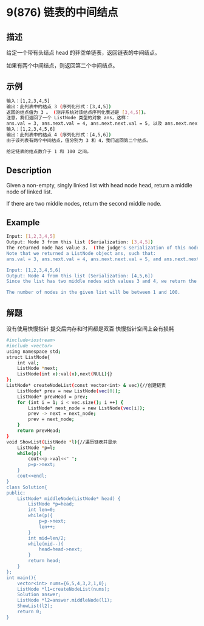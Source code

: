 # 9(876) 链表的中间结点

## 描述

给定一个带有头结点 head 的非空单链表，返回链表的中间结点。

如果有两个中间结点，则返回第二个中间结点。

## 示例
```bash
输入：[1,2,3,4,5]
输出：此列表中的结点 3 (序列化形式：[3,4,5])
返回的结点值为 3 。 (测评系统对该结点序列化表述是 [3,4,5])。
注意，我们返回了一个 ListNode 类型的对象 ans，这样：
ans.val = 3, ans.next.val = 4, ans.next.next.val = 5, 以及 ans.next.next.next = NULL.
输入：[1,2,3,4,5,6]
输出：此列表中的结点 4 (序列化形式：[4,5,6])
由于该列表有两个中间结点，值分别为 3 和 4，我们返回第二个结点。

给定链表的结点数介于 1 和 100 之间。
```

## Description
Given a non-empty, singly linked list with head node head, return a middle node of linked list.

If there are two middle nodes, return the second middle node.

## Example
```bash
Input: [1,2,3,4,5]
Output: Node 3 from this list (Serialization: [3,4,5])
The returned node has value 3.  (The judge's serialization of this node is [3,4,5]).
Note that we returned a ListNode object ans, such that:
ans.val = 3, ans.next.val = 4, ans.next.next.val = 5, and ans.next.next.next = NULL.

Input: [1,2,3,4,5,6]
Output: Node 4 from this list (Serialization: [4,5,6])
Since the list has two middle nodes with values 3 and 4, we return the second one.

The number of nodes in the given list will be between 1 and 100.

```

## 解题
没有使用快慢指针 提交后内存和时间都是双百 快慢指针空间上会有损耗
```bash
#include<iostream>
#include <vector>
using namespace std;
struct ListNode{
    int val;
    ListNode *next;
    ListNode(int x):val(x),next(NULL){}
};
ListNode* createNodeList(const vector<int> & vec){//创建链表
    ListNode* prev = new ListNode(vec[0]);
    ListNode* prevHead = prev;
    for (int i = 1; i < vec.size(); i ++) {
        ListNode* next_node = new ListNode(vec[i]);
        prev -> next = next_node;
        prev = next_node;
    }
    return prevHead;
}
void ShowList(ListNode *l){//遍历链表并显示
    ListNode *p=l;
    while(p){
        cout<<p->val<<" ";
        p=p->next;
    }
    cout<<endl;
}
class Solution{
public:
    ListNode* middleNode(ListNode* head) {
        ListNode *p=head;
        int len=0;
        while(p){
            p=p->next;
            len++;
        }
        int mid=len/2;
        while(mid--){
            head=head->next;
        }
        return head;
    }
};
int main(){
    vector<int> nums={6,5,4,3,2,1,0};
    ListNode *l1=createNodeList(nums);
    Solution answer;
    ListNode *l2=answer.middleNode(l1);
    ShowList(l2);
    return 0;
}
```
